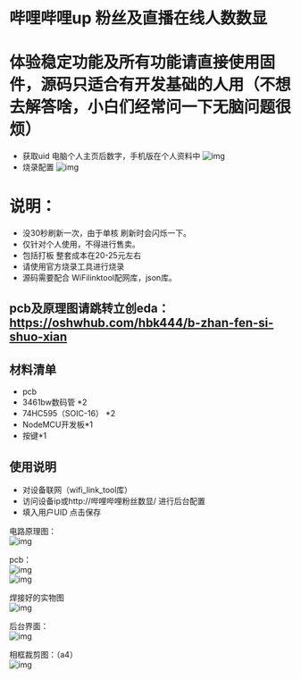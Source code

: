 # 哔哩哔哩up 粉丝及直播在线人数数显  

# 体验稳定功能及所有功能请直接使用固件，源码只适合有开发基础的人用（不想去解答啥，小白们经常问一下无脑问题很烦）

* 获取uid 电脑个人主页后数字，手机版在个人资料中
![img](https://github.com/bilibilifmk/blblframe/blob/master/buid.png)  
* 烧录配置
![img](https://github.com/bilibilifmk/blblframe/blob/master/%E7%83%A7%E5%BD%95%E9%85%8D%E7%BD%AE.png)  

# 说明：

* 没30秒刷新一次，由于单核 刷新时会闪烁一下。
* 仅针对个人使用，不得进行售卖。
* 包括打板 整套成本在20-25元左右
* 请使用官方烧录工具进行烧录 
* 源码需要配合 WiFilinktool配网库，json库。

## pcb及原理图请跳转立创eda： https://oshwhub.com/hbk444/b-zhan-fen-si-shuo-xian
## 材料清单

* pcb 
* 3461bw数码管 *2
* 74HC595（SOIC-16） *2
* NodeMCU开发板*1
* 按键*1

## 使用说明  
* 对设备联网（wifi_link_tool库）
* 访问设备ip或http://哔哩哔哩粉丝数显/ 进行后台配置
* 填入用户UID 点击保存


电路原理图：  
![img](https://github.com/bilibilifmk/blblframe/blob/master/%E5%8E%9F%E7%90%86%E5%9B%BE.png)  

pcb：  
![img](https://github.com/bilibilifmk/blblframe/blob/master/%E5%8F%8D%E9%9D%A2.png)    
![img](https://github.com/bilibilifmk/blblframe/blob/master/%E6%AD%A3%E9%9D%A2.png)    

焊接好的实物图  
![img](https://github.com/bilibilifmk/blblframe/blob/master/%E5%AE%9E%E7%89%A9%E5%9B%BE.png)     


后台界面：  
![img](https://github.com/bilibilifmk/blblframe/blob/master/%E5%90%8E%E5%8F%B0.png)     

相框裁剪图：（a4）  
![img](https://github.com/bilibilifmk/blblframe/blob/master/%E8%A3%81%E5%89%AA%E6%A8%A1%E6%9D%BF.jpg)     
